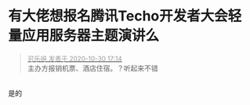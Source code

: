# 有大佬想报名腾讯Techo开发者大会轻量应用服务器主题演讲么


<div class="quote"><blockquote><font size="2"><a href="https://www.hostloc.com/forum.php?mod=redirect&amp;goto=findpost&amp;pid=9376111&amp;ptid=760300" target="_blank"><font color="#999999">可乐呀 发表于 2020-10-30 17:14</font></a></font><br />
主办方报销机票、酒店住宿。？听起来不错</blockquote></div><br />
是的
